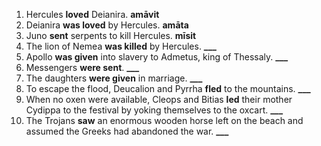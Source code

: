 1. Hercules **loved** Deianira. **amāvit**
2. Deianira **was loved** by Hercules. **amāta**
3. Juno **sent** serpents to kill Hercules. **mīsit**
4. The lion of Nemea **was killed** by Hercules. **___**
5. Apollo **was given** into slavery to Admetus, king of Thessaly. **___**
6. Messengers **were sent**. **___**
7. The daughters **were given** in marriage. **___**
8. To escape the flood, Deucalion and Pyrrha **fled** to the mountains. **___**
9. When no oxen were available, Cleops and Bitias **led** their mother Cydippa to the festival by yoking themselves to the oxcart. **___**
10. The Trojans **saw** an enormous wooden horse left on the beach and assumed the Greeks had abandoned the war. **___**
